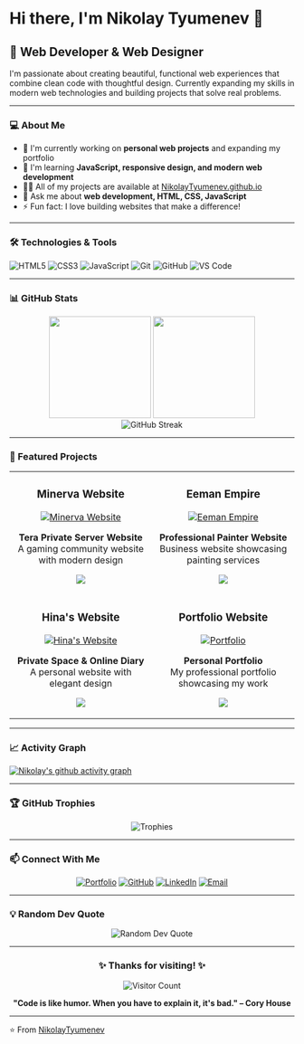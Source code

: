 # Hi there, I'm Nikolay Tyumenev 👋

## 🚀 Web Developer & Web Designer

I'm passionate about creating beautiful, functional web experiences that combine clean code with thoughtful design. Currently expanding my skills in modern web technologies and building projects that solve real problems.

---

### 💻 About Me

- 🔭 I'm currently working on **personal web projects** and expanding my portfolio
- 🌱 I'm learning **JavaScript, responsive design, and modern web development**
- 👨‍💻 All of my projects are available at [NikolayTyumenev.github.io](https://nikolaytyumenev.github.io)
- 💬 Ask me about **web development, HTML, CSS, JavaScript**
- ⚡ Fun fact: I love building websites that make a difference!

---

### 🛠️ Technologies & Tools

![HTML5](https://img.shields.io/badge/-HTML5-E34F26?style=for-the-badge&logo=html5&logoColor=white)
![CSS3](https://img.shields.io/badge/-CSS3-1572B6?style=for-the-badge&logo=css3&logoColor=white)
![JavaScript](https://img.shields.io/badge/-JavaScript-F7DF1E?style=for-the-badge&logo=javascript&logoColor=black)
![Git](https://img.shields.io/badge/-Git-F05032?style=for-the-badge&logo=git&logoColor=white)
![GitHub](https://img.shields.io/badge/-GitHub-181717?style=for-the-badge&logo=github&logoColor=white)
![VS Code](https://img.shields.io/badge/-VS%20Code-007ACC?style=for-the-badge&logo=visual-studio-code&logoColor=white)

---

### 📊 GitHub Stats

<div align="center">
  <img height="180em" src="https://github-readme-stats.vercel.app/api?username=NikolayTyumenev&show_icons=true&theme=radical&include_all_commits=true&count_private=true"/>
  <img height="180em" src="https://github-readme-stats.vercel.app/api/top-langs/?username=NikolayTyumenev&layout=compact&langs_count=7&theme=radical"/>
</div>

<div align="center">
  <img src="https://github-readme-streak-stats.herokuapp.com/?user=NikolayTyumenev&theme=radical" alt="GitHub Streak" />
</div>

---

### 🎯 Featured Projects

<table>
  <tr>
    <td width="50%">
      <h3 align="center">Minerva Website</h3>
      <div align="center">
        <a href="https://github.com/NikolayTyumenev/Minerva-Website" target="_blank">
          <img src="https://github-readme-stats.vercel.app/api/pin/?username=NikolayTyumenev&repo=Minerva-Website&theme=radical" alt="Minerva Website" />
        </a>
        <p>
          <strong>Tera Private Server Website</strong><br>
          A gaming community website with modern design
        </p>
        <p>
          <a href="https://github.com/NikolayTyumenev/Minerva-Website" target="_blank">
            <img src="https://img.shields.io/badge/Code-View-blue?style=for-the-badge&logo=github"/>
          </a>
        </p>
      </div>
    </td>
    <td width="50%">
      <h3 align="center">Eeman Empire</h3>
      <div align="center">
        <a href="https://github.com/NikolayTyumenev/EemanEmpire" target="_blank">
          <img src="https://github-readme-stats.vercel.app/api/pin/?username=NikolayTyumenev&repo=EemanEmpire&theme=radical" alt="Eeman Empire" />
        </a>
        <p>
          <strong>Professional Painter Website</strong><br>
          Business website showcasing painting services
        </p>
        <p>
          <a href="https://github.com/NikolayTyumenev/EemanEmpire" target="_blank">
            <img src="https://img.shields.io/badge/Code-View-blue?style=for-the-badge&logo=github"/>
          </a>
        </p>
      </div>
    </td>
  </tr>
  <tr>
    <td width="50%">
      <h3 align="center">Hina's Website</h3>
      <div align="center">
        <a href="https://github.com/NikolayTyumenev/Hinaswebsite" target="_blank">
          <img src="https://github-readme-stats.vercel.app/api/pin/?username=NikolayTyumenev&repo=Hinaswebsite&theme=radical" alt="Hina's Website" />
        </a>
        <p>
          <strong>Private Space & Online Diary</strong><br>
          A personal website with elegant design
        </p>
        <p>
          <a href="https://github.com/NikolayTyumenev/Hinaswebsite" target="_blank">
            <img src="https://img.shields.io/badge/Code-View-blue?style=for-the-badge&logo=github"/>
          </a>
        </p>
      </div>
    </td>
    <td width="50%">
      <h3 align="center">Portfolio Website</h3>
      <div align="center">
        <a href="https://github.com/NikolayTyumenev/NikolayTyumenev.github.io" target="_blank">
          <img src="https://github-readme-stats.vercel.app/api/pin/?username=NikolayTyumenev&repo=NikolayTyumenev.github.io&theme=radical" alt="Portfolio" />
        </a>
        <p>
          <strong>Personal Portfolio</strong><br>
          My professional portfolio showcasing my work
        </p>
        <p>
          <a href="https://nikolaytyumenev.github.io" target="_blank">
            <img src="https://img.shields.io/badge/Website-Live-green?style=for-the-badge&logo=google-chrome"/>
          </a>
        </p>
      </div>
    </td>
  </tr>
</table>

---

### 📈 Activity Graph

[![Nikolay's github activity graph](https://github-readme-activity-graph.vercel.app/graph?username=NikolayTyumenev&theme=radical)](https://github.com/NikolayTyumenev)

---

### 🏆 GitHub Trophies

<div align="center">
  <img src="https://github-profile-trophy.vercel.app/?username=NikolayTyumenev&theme=radical&no-frame=false&no-bg=false&margin-w=4&row=1" alt="Trophies" />
</div>

---

### 📫 Connect With Me

<div align="center">
  
[![Portfolio](https://img.shields.io/badge/Portfolio-Visit-blue?style=for-the-badge&logo=google-chrome&logoColor=white)](https://nikolaytyumenev.github.io)
[![GitHub](https://img.shields.io/badge/GitHub-Follow-181717?style=for-the-badge&logo=github&logoColor=white)](https://github.com/NikolayTyumenev)
[![LinkedIn](https://img.shields.io/badge/LinkedIn-Connect-0077B5?style=for-the-badge&logo=linkedin&logoColor=white)](https://linkedin.com/in/yourprofile)
[![Email](https://img.shields.io/badge/Email-Contact-D14836?style=for-the-badge&logo=gmail&logoColor=white)](mailto:your.email@example.com)

</div>

---

### 💡 Random Dev Quote

<div align="center">
  <img src="https://quotes-github-readme.vercel.app/api?type=horizontal&theme=radical" alt="Random Dev Quote"/>
</div>

---

<div align="center">
  
### ✨ Thanks for visiting! ✨

![Visitor Count](https://profile-counter.glitch.me/NikolayTyumenev/count.svg)

**"Code is like humor. When you have to explain it, it's bad." – Cory House**

</div>

---

⭐️ From [NikolayTyumenev](https://github.com/NikolayTyumenev)